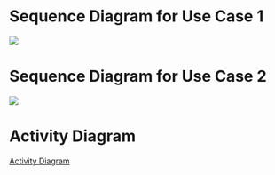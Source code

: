 # Sequence Diagram for Use Case 1 #

<img src='http://cmpe352spring2012group3.googlecode.com/files/Sequence%20Diagram.jpg' />

# Sequence Diagram for Use Case 2 #

<img src='http://cmpe352spring2012group3.googlecode.com/files/Sequence%20Diagram2.png' />

# Activity Diagram #

[Activity Diagram](http://cmpe352spring2012group3.googlecode.com/files/Activity%20Diagram.docx)